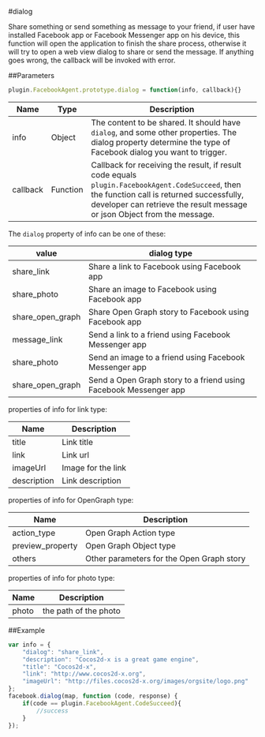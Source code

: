 #dialog

Share something or send something as message to your friend, if user have installed Facebook app or Facebook Messenger app on his device, this function will open the application to finish the share process, otherwise it will try to open a web view dialog to share or send the message. If anything goes wrong, the callback will be invoked with error.

##Parameters

```javascript
plugin.FacebookAgent.prototype.dialog = function(info, callback){}
```
|Name|Type|Description|
|----|----|-----------|
|info|Object|The content to be shared. It should have `dialog`, and some other properties. The dialog property determine the type of Facebook dialog you want to trigger.|
|callback|Function|Callback for receiving the result, if result code equals `plugin.FacebookAgent.CodeSucceed`, then the function call is returned successfully, developer can retrieve the result message or json Object from the message.|

The `dialog` property of info can be one of these:

|value|dialog type|
|-----|-----------|
|share_link|Share a link to Facebook using Facebook app|
|share_photo|Share an image to Facebook using Facebook app|
|share_open_graph|Share Open Graph story to Facebook using Facebook app|
|message_link|Send a link to a friend using Facebook Messenger app|
|share_photo|Send an image to a friend using Facebook Messenger app|
|share_open_graph|Send a Open Graph story to a friend using Facebook Messenger app|

properties of info for link type:

|Name|Description|
|----|-----------|
|title|Link title|
|link|Link url|
|imageUrl|Image for the link|
|description|Link description|

properties of info for OpenGraph type:

|Name|Description|
|----|-----------|
|action_type|Open Graph Action type|
|preview_property|Open Graph Object type|
|others|Other parameters for the Open Graph story|

properties of info for photo type:

|Name|Description|
|----|-----------|
|photo|the path of the photo|

##Example

```javascript
var info = {
    "dialog": "share_link",
    "description": "Cocos2d-x is a great game engine",
    "title": "Cocos2d-x",
    "link": "http://www.cocos2d-x.org",
    "imageUrl": "http://files.cocos2d-x.org/images/orgsite/logo.png"
};
facebook.dialog(map, function (code, response) {
    if(code == plugin.FacebookAgent.CodeSucceed){
        //success
    }
});
```